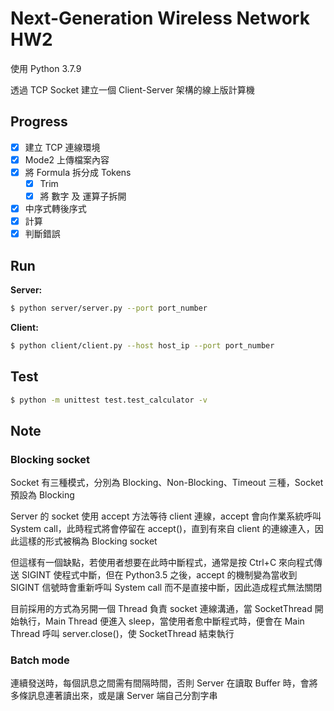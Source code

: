 # Next-Generation Wireless Network HW2

使用 Python 3.7.9

透過 TCP Socket 建立一個 Client-Server 架構的線上版計算機

## Progress

- [x] 建立 TCP 連線環境
- [x] Mode2 上傳檔案內容
- [x] 將 Formula 拆分成 Tokens
  - [x] Trim
  - [x] 將 數字 及 運算子拆開
- [x] 中序式轉後序式
- [x] 計算
- [x] 判斷錯誤

## Run

**Server:**
```bash
$ python server/server.py --port port_number
```

**Client:**
```bash
$ python client/client.py --host host_ip --port port_number
```

## Test

```bash
$ python -m unittest test.test_calculator -v
```

## Note

### Blocking socket

Socket 有三種模式，分別為 Blocking、Non-Blocking、Timeout 三種，Socket 預設為 Blocking

Server 的 socket 使用 accept 方法等待 client 連線，accept 會向作業系統呼叫 System call，此時程式將會停留在 accept()，直到有來自 client 的連線連入，因此這樣的形式被稱為 Blocking socket

但這樣有一個缺點，若使用者想要在此時中斷程式，通常是按 Ctrl+C 來向程式傳送 SIGINT 使程式中斷，但在 Python3.5 之後，accept 的機制變為當收到 SIGINT 信號時會重新呼叫 System call 而不是直接中斷，因此造成程式無法關閉

目前採用的方式為另開一個 Thread 負責 socket 連線溝通，當 SocketThread 開始執行，Main Thread 便進入 sleep，當使用者愈中斷程式時，便會在 Main Thread 呼叫 server.close()，使 SocketThread 結束執行

### Batch mode

連續發送時，每個訊息之間需有間隔時間，否則 Server 在讀取 Buffer 時，會將多條訊息連著讀出來，或是讓 Server 端自己分割字串